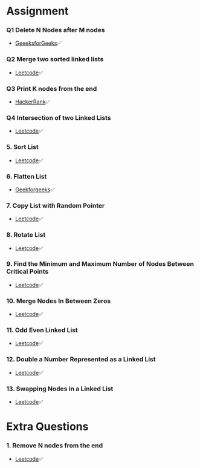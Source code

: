 # Assignment 

### Q1 Delete N Nodes after M nodes
- [GeeeksforGeeks](https://www.geeksforgeeks.org/problems/delete-n-nodes-after-m-nodes-of-a-linked-list)✅

### Q2 Merge two sorted linked lists
- [Leetcode](https://leetcode.com/problems/merge-two-sorted-lists/)✅

### Q3 Print K nodes from the end
- [HackerRank](https://www.hackerrank.com/challenges/get-the-value-of-the-node-at-a-specific-position-from-the-tail/problem)✅

### Q4 Intersection of two Linked Lists
- [Leetcode](https://leetcode.com/problems/intersection-of-two-linked-lists/)✅

### 5. Sort List
- [Leetcode](https://leetcode.com/problems/sort-list/)✅

### 6. Flatten List
- [Geekforgeeks](https://www.geeksforgeeks.org/problems/flattening-a-linked-list/)✅

### 7. Copy List with Random Pointer
- [Leetcode](https://leetcode.com/problems/copy-list-with-random-pointer/)✅

### 8. Rotate List  
- [Leetcode](https://leetcode.com/problems/rotate-list/)✅

### 9. Find the Minimum and Maximum Number of Nodes Between Critical Points
- [Leetcode](https://leetcode.com/problems/find-the-minimum-and-maximum-number-of-nodes-between-critical-points/description/)✅

### 10. Merge Nodes In Between Zeros
- [Leetcode](https://leetcode.com/problems/merge-nodes-in-between-zeros/)✅

### 11. Odd Even Linked List
- [Leetcode](https://leetcode.com/problems/odd-even-linked-list/description/)✅

### 12. Double a Number Represented as a Linked List
- [Leetcode](https://leetcode.com/problems/double-a-number-represented-as-a-linked-list/description/)✅

### 13. Swapping Nodes in a Linked List
- [Leetcode](https://leetcode.com/problems/swapping-nodes-in-a-linked-list/)✅



# Extra Questions
### 1. Remove N nodes from the end  
- [Leetcode](https://leetcode.com/problems/remove-nth-node-from-end-of-list/)✅
